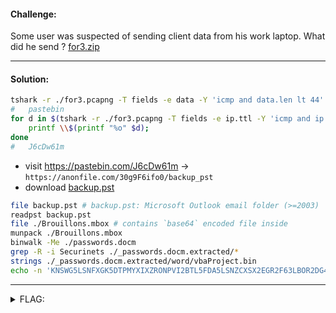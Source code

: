#### Challenge:

Some user was suspected of sending client data from his work laptop. What did he send ? [for3.zip](./for3.zip ":ignore")

---

#### Solution:

```bash
tshark -r ./for3.pcapng -T fields -e data -Y 'icmp and data.len lt 44' | fold -w2 | uniq | tr -d '\n' |  xxd -r -p
#   pastebin
for d in $(tshark -r ./for3.pcapng -T fields -e ip.ttl -Y 'icmp and ip.ttl != 128 and ip.ttl != 64'); do
    printf \\$(printf "%o" $d);
done
#   J6cDw61m
```

- visit https://pastebin.com/J6cDw61m -> `https://anonfile.com/30g9F6ifo0/backup_pst`
- download [backup.pst](./backup.pst ":ignore")

```bash
file backup.pst # backup.pst: Microsoft Outlook email folder (>=2003)
readpst backup.pst
file ./Brouillons.mbox # contains `base64` encoded file inside
munpack ./Brouillons.mbox
binwalk -Me ./passwords.docm
grep -R -i Securinets ./_passwords.docm.extracted/*
strings ./_passwords.docm.extracted/word/vbaProject.bin
echo -n 'KNSWG5LSNFXGK5DTPMYXIXZRONPVI2BTL5FDA5LSNZCXSX2EGR2F63LBOR2DG4TTPU======' | base32 -d
```

---

<details><summary>FLAG:</summary>

```
Securinets{1t_1s_Th3_J0urnEy_D4t_matt3rs}
```

</details>
<br/>
